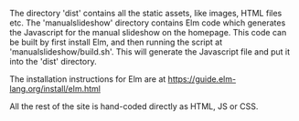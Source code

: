 The directory 'dist' contains all the static assets, like images, HTML files etc. The 'manualslideshow' directory contains Elm code which generates the Javascript for the manual slideshow on the homepage. This code can be built by first install Elm, and then running the script at 'manualslideshow/build.sh'. This will generate the Javascript file and put it into the 'dist' directory.

The installation instructions for Elm are at https://guide.elm-lang.org/install/elm.html

All the rest of the site is hand-coded directly as HTML, JS or CSS.
